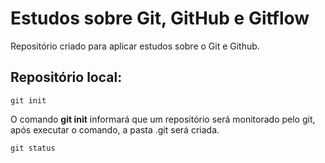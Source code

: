 # Estudos sobre Git, GitHub e Gitflow
Repositório criado para aplicar estudos sobre o Git e Github.

## Repositório local:
```
git init
```
O comando **git init** informará que um repositório será monitorado pelo git, após executar o comando, a pasta .git será criada.
&nbsp;

```
git status
```